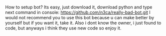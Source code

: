 How to setup bot? Its easy, just download it, download python and type next command in console: https://github.com/n3ca/really-bad-bot.git
I would not recommend you to use this bot because u can make better by yourself but if you want it, take it. Also i dont know the owner, i just found to code, but anyways i think they use new code so enjoy it.
